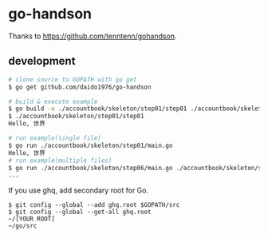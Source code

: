# go-handson

Thanks to https://github.com/tenntenn/gohandson.

## development

```sh
# clone source to GOPATH with go get
$ go get github.com/daido1976/go-handson

# build & execute example
$ go build -o ./accountbook/skeleton/step01/step01 ./accountbook/skeleton/step01
$ ./accountbook/skeleton/step01/step01
Hello, 世界

# run example(single file)
$ go run ./accountbook/skeleton/step01/main.go
Hello, 世界
# run example(multiple files)
$ go run ./accountbook/skeleton/step06/main.go ./accountbook/skeleton/step06/accountbook.go
...
```

If you use ghq, add secondary root for Go.

```
$ git config --global --add ghq.root $GOPATH/src
$ git config --global --get-all ghq.root
~/[YOUR ROOT]
~/go/src
```
